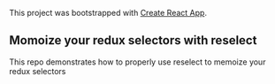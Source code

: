 This project was bootstrapped with [Create React App](https://github.com/facebook/create-react-app).

## Momoize your redux selectors with reselect

This repo demonstrates how to properly use reselect to memoize your redux selectors
